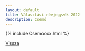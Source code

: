 ```yaml
---
layout: default
title: Választási névjegyzék 2022
description: Csemő
---
```


{% include Csemooxx.html %}

[Vissza](./)